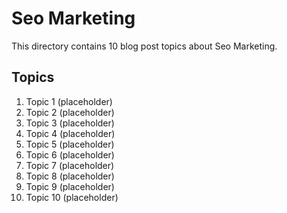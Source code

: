 # Seo Marketing
This directory contains 10 blog post topics about Seo Marketing.

## Topics

1. Topic 1 (placeholder)
2. Topic 2 (placeholder)
3. Topic 3 (placeholder)
4. Topic 4 (placeholder)
5. Topic 5 (placeholder)
6. Topic 6 (placeholder)
7. Topic 7 (placeholder)
8. Topic 8 (placeholder)
9. Topic 9 (placeholder)
10. Topic 10 (placeholder)
